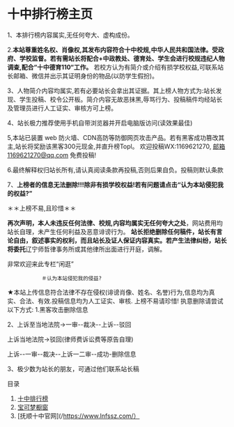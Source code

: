 # 十中排行榜主页

1、本排行榜内容属实,无任何夸大、虚构成份。


2.**本站尊重姓名权、肖像权,其发布内容符合十中校规,中华人民共和国法律。受政府、学校监督。若有需站长将配合+中政教处、德育处、学生会进行校规违纪人物调查,配合“十中德育110“工作。**
若校方认为有简介或介绍有损学校权益,可联系站长邮箱、微信并出示其证明身份的物品(以防学生假扮)。


3、人物简介内容均属实,若有必要站长会拿出其证据。其上榜人物方式为:站长发现、学生投稿、校令公开板。简介内容无故恶抹黑,辱骂行为、投稿稿件均经站长及管理员进行人工证实、审核方可上榜。


4、站长极力推荐使用手机自带浏览器并开启电脑版访问(读效果最佳)


5,本站已装置 web 防火墙、CDN高防等防御网页攻击产品。若有黑客成功篡改其主,站长将奖励该黑客300元现金,并直升榜Topl。
欢迎投稿WX:1169621270,
邮箱1169621270@qq.com    免费投稿!


6.最终解释权归站长所有,请认真阅读条款再投稿,否则后果自负。投稿则默认条款


7、**上榜者的信息无法删除!!!除非有损学校权益!若有问题请点击“认为本站侵犯我的权益?”**



＊＊上榜不易,且珍惜＊＊

**再次声明，本人未违反任何法律、校规,内容均属实无任何夸大之处**，网站费用均站长自理，未产生任何利益及恶意诽谤行为。
**站长拒绝删除任何稿件，站长有言论自由，叙述事实的权利，而且站长及证人保证内容真实。若产生法律纠纷，站长将委托**辽宁师哲律事务所或其他律所出面进行开庭，调解。


非常欢迎来此专栏“闲逛”


               ＃认为本站侵犯我的侵益?
★本站上传信息符合法律不存在侵权(诽谤肖像、姓名、名誉)行为,信息均为真实、合法、有效.投稿信息均为人工证实、审核.
上榜不易请珍惜!
执意删除请尝试以下方式:
1.黑客攻击删除信息

2、上诉至当地法院→一审--裁决--上诉--驳回

   上诉当地法院→驳回(律师费诉讼费等原告自理)
   
   上诉--一审--裁决--上诉一二审--成功-删除信息
   
3、极少数为站长的朋友，可通过他们联系站长稿


目录

1. [十中排行榜](./1_list-hover-effect/)
2. [宝可梦橱窗](./2_pokemon-and-pokeball/)
3. [抚顺十中官网](/https://www.lnfssz.com/）

